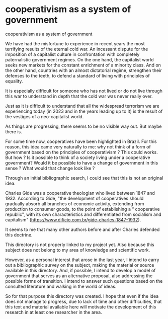 # cooperativism as a system of government
 cooperativism as a system of government
 
We have had the misfortune to experience in recent years the most terrifying results of the eternal cold war. An incessant dispute for the imposition of a capitalist culture in confrontation with completely paternalistic government regimes. On the one hand, the capitalist world seeks new markets for the constant enrichment of a minority class. And on the other hand, countries with an almost dictatorial regime, strengthen their defenses to the teeth, to defend a standard of living with principles of equality.

It is especially difficult for someone who has not lived or do not live through this war to understand in depth that the cold war was never really over.

Just as it is difficult to understand that all the widespread terrorism we are experiencing today (in 2023 and in the years leading up to it) is the result of the vestiges of a neo-capitalist world.

As things are progressing, there seems to be no visible way out. But maybe there is.

For some time now, cooperatives have been highlighted in Brazil. For this reason, this idea came very naturally to me: why not think of a form of government based on the principles of cooperativism ? This could works. But how ? Is it possible to think of a society living under a cooperative government? Would it be possible to have a change of government in this sense ? What would that change look like ?

Through an initial bibliographic search, I could see that this is not an original idea.

Charles Gide was a cooperative theologian who lived between 1847 and 1932. According to Gide, "the development of cooperatives should gradually absorb all branches of economic activity, extending from production to consumer goods, to the point of establishing a “ cooperative republic", with its own characteristics and differentiated from socialism and capitalism" (https://www.dificio.com.br/gide-charles-1847-1932).

It seems to me that many other authors before and after Charles defended this doctrine.

This directory is not properly linked to my project yet. Also because this subject does not belong to my area of knowledge and scientific work.

However, as a personal interest that arose in the last year, I intend to carry out a bibliographic survey on the subject, making the material or source available in this directory. And, if possible, I intend to develop a model of government that serves as an alternative proposal, also addressing the possible forms of transition. I intend to answer such questions based on the consulted literature and walking in the world of ideas.

So for that purpose this directory was created. I hope that even if the idea does not manage to progress, due to lack of time and other difficulties, that this text and material available here will motivate the development of this research in at least one researcher in the area.
